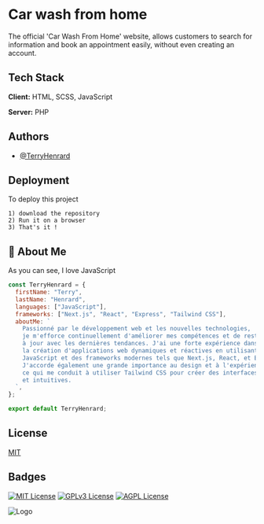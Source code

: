 # Car wash from home

The official 'Car Wash From Home' website, allows customers to search for information and book an appointment easily, without even creating an account.

## Tech Stack

**Client:** HTML, SCSS, JavaScript

**Server:** PHP

## Authors

- [@TerryHenrard](https://github.com/TerryHenrard)

## Deployment

To deploy this project

    1) download the repository
    2) Run it on a browser
    3) That's it !

## 🚀 About Me

As you can see, I love JavaScript

```js
const TerryHenrard = {
  firstName: "Terry",
  lastName: "Henrard",
  languages: ["JavaScript"],
  frameworks: ["Next.js", "React", "Express", "Tailwind CSS"],
  aboutMe: `
    Passionné par le développement web et les nouvelles technologies, 
    je m'efforce continuellement d'améliorer mes compétences et de rester 
    à jour avec les dernières tendances. J'ai une forte expérience dans 
    la création d'applications web dynamiques et réactives en utilisant 
    JavaScript et des frameworks modernes tels que Next.js, React, et Express. 
    J'accorde également une grande importance au design et à l'expérience utilisateur, 
    ce qui me conduit à utiliser Tailwind CSS pour créer des interfaces attrayantes 
    et intuitives.
  `,
};

export default TerryHenrard;

```

## License

[MIT](https://choosealicense.com/licenses/mit/)

## Badges

[![MIT License](https://img.shields.io/badge/License-MIT-green.svg)](https://choosealicense.com/licenses/mit/)
[![GPLv3 License](https://img.shields.io/badge/License-GPL%20v3-yellow.svg)](https://opensource.org/licenses/)
[![AGPL License](https://img.shields.io/badge/license-AGPL-blue.svg)](http://www.gnu.org/licenses/agpl-3.0)

![Logo](https://carwashfromhome.com/assets/images/logo4.webp)
